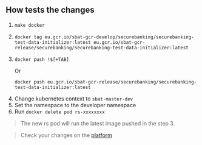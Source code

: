 ## How tests the changes
1. `make docker`
2. ```shell
   docker tag eu.gcr.io/sbat-gcr-develop/securebanking/securebanking-test-data-initializer:latest eu.gcr.io/sbat-gcr-release/securebanking/securebanking-test-data-initializer:latest
   ```
3. ```shell
   docker push !$[+TAB]
   ```
   Or
   ```shell
   docker push eu.gcr.io/sbat-gcr-release/securebanking/securebanking-test-data-initializer:latest
   ```
4. Change kubernetes context to `sbat-master-dev`
5. Set the namespace to the developer namespace
6. Run `docker delete pod rs-xxxxxxxx`

>The new rs pod will run the latest image pushed in the step 3.

>Check your changes on the [platform](https://iam.dev.forgerock.financial/platform)